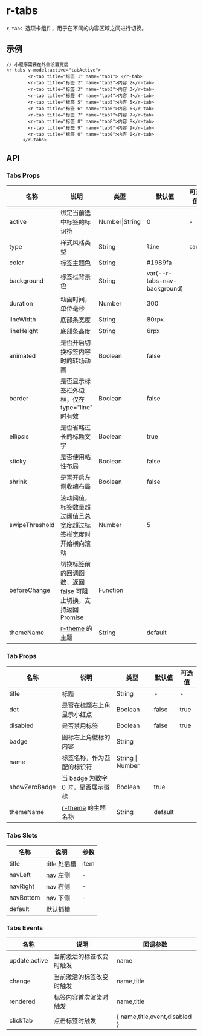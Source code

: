 # r-tabs

`r-tabs `选项卡组件，用于在不同的内容区域之间进行切换。

## 示例

```vue
// 小程序需要在外侧设置宽度
<r-tabs v-model:active="tabActive">
        <r-tab title="标签 1" name="tab1"> </r-tab>
        <r-tab title="标签 2" name="tab2">内容 2</r-tab>
        <r-tab title="标签 3" name="tab3">内容 3</r-tab>
        <r-tab title="标签 4" name="tab4">内容 4</r-tab>
        <r-tab title="标签 5" name="tab5">内容 5</r-tab>
        <r-tab title="标签 6" name="tab6">内容 6</r-tab>
        <r-tab title="标签 7" name="tab7">内容 7</r-tab>
        <r-tab title="标签 8" name="tab8">内容 8</r-tab>
        <r-tab title="标签 9" name="tab9">内容 9</r-tab>
        <r-tab title="标签 0" name="tab0">内容 0</r-tab>
      </r-tabs>
```

## API

### Tabs Props

| 名称           | 说明                                                           | 类型           | 默认值                       | 可选值 |
| -------------- | -------------------------------------------------------------- | -------------- | ---------------------------- | ------ |
| active         | 绑定当前选中标签的标识符                                       | Number\|String | 0                            | -      |
| type           | 样式风格类型                                                   | String         | `line`                       | `card` |
| color          | 标签主题色                                                     | String         | #1989fa                      |        |
| background     | 标签栏背景色                                                   | String         | var(--r-tabs-nav-background) |        |
| duration       | 动画时间，单位毫秒                                             | Number         | 300                          |        |
| lineWidth      | 底部条宽度                                                     | String         | 80rpx                        |        |
| lineHeight     | 底部条高度                                                     | String         | 6rpx                         |        |
| animated       | 是否开启切换标签内容时的转场动画                               | Boolean        | false                        |        |
| border         | 是否显示标签栏外边框，仅在 type="line" 时有效                  | Boolean        | false                        |        |
| ellipsis       | 是否省略过长的标题文字                                         | Boolean        | true                         |        |
| sticky         | 是否使用粘性布局                                               | Boolean        | false                        |        |
| shrink         | 是否开启左侧收缩布局                                           | Boolean        | false                        |        |
| swipeThreshold | 滚动阈值，标签数量超过阈值且总宽度超过标签栏宽度时开始横向滚动 | Number         | 5                            |        |
| beforeChange   | 切换标签前的回调函数，返回 false 可阻止切换，支持返回 Promise  | Function       |                              |        |
| themeName      | [r-theme](https://ext.dcloud.net.cn/plugin?id=18661) 的主题    | String         | default                      |        |

### Tab Props

| 名称          | 说明                                                            | 类型             | 默认值  | 可选值 |
| ------------- | --------------------------------------------------------------- | ---------------- | ------- | ------ |
| title         | 标题                                                            | String           | -       | -      |
| dot           | 是否在标题右上角显示小红点                                      | Boolean          | false   | true   |
| disabled      | 是否禁用标签                                                    | Boolean          | false   | true   |
| badge         | 图标右上角徽标的内容                                            | String           |         |        |
| name          | 标签名称，作为匹配的标识符                                      | String \| Number |         |        |
| showZeroBadge | 当 badge 为数字 0 时，是否展示徽标                              | Boolean          | true    |        |
| themeName     | [r-theme](https://ext.dcloud.net.cn/plugin?id=18661) 的主题名称 | String           | default |        |

### Tabs Slots

| 名称      | 说明         | 参数 |
| --------- | ------------ | ---- |
| title     | title 处插槽 | item |
| navLeft   | nav 左侧     | -    |
| navRight  | nav 右侧     | -    |
| navBottom | nav 下侧     | -    |
| default   | 默认插槽     |      |

### Tabs Events

| 名称          | 说明                     | 回调参数                      |
| ------------- | ------------------------ | ----------------------------- |
| update:active | 当前激活的标签改变时触发 | name                          |
| change        | 当前激活的标签改变时触发 | name,title                    |
| rendered      | 标签内容首次渲染时触发   | name,title                    |
| clickTab      | 点击标签时触发           | { name,title,event,disabled } |
